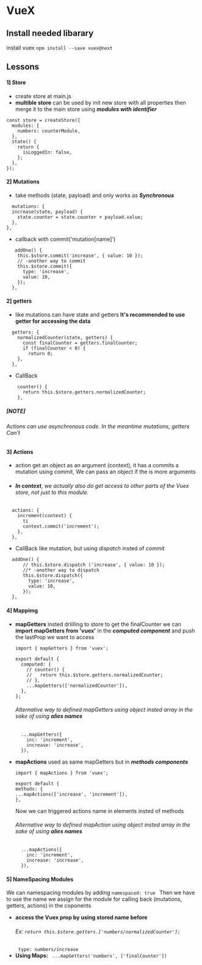 # VueX

## Install needed libarary

install vuex `npm install --save vuex@next`

## Lessons

#### 1] Store

- create store at main.js
- **multible store** can be used by init new store with all properties then merge it to the main store using **_modules with identifier_**

```
const store = createStore({
  modules: {
    numbers: counterModule,
  },
  state() {
    return {
      isLoggedIn: false,
    };
  },
});
```

#### 2] Mutations

- take methods (state, payload) and only works as **_Synchronous_**

```
  mutations: {
  increase(state, payload) {
    state.counter = state.counter + payload.value;
  },
},
```

- callback with commit('mutation[name]')

```
   addOne() {
    this.$store.commit('increase', { value: 10 });
    // -another way to commit
    this.$store.commit({
      type: 'increase',
      value: 10,
    });
  },
```

#### 2] getters

- like mutations can have state and getters
  **It's recommended to use getter for accessing the data**

```
  getters: {
    normalizedCounter(state, getters) {
      const finalCounter = getters.finalCounter;
      if (finalCounter < 0) {
        return 0;
    },
  },
```

- CallBack

```
    counter() {
      return this.$store.getters.normalizedCounter;
    },
```

##### [NOTE]

###### Actions can use _asynchronous code_. In the meantime mutations, getters Can't

#### 3] Actions

- action get an object as an argument (context), it has a commits a mutation using commit, We can pass an object if the is more arguments
- ###### **In context**, we actually also do get access to other parts of the Vuex store, not just to this module.

```
  actions: {
    increment(context) {
      ti
      context.commit('increment');
    },
  },
```

- CallBack like mutation, but using _dispatch_ insted of _commit_

```
  addOne() {
      // this.$store.dispatch ('increase', { value: 10 });
      //* -another way to dispatch
      this.$store.dispatch({
        type: 'increase',
        value: 10,
      });
  },
```

#### 4] Mappimg

- **mapGetters**
  insted drlilling to store to get the finalCounter we can **import mapGetters from 'vuex'** in the **_computed component_** and push the lastProp we want to access

  ```
  import { mapGetters } from 'vuex';

  export default {
    computed: {
      // counter() {
      //   return this.$store.getters.normalizedCounter;
      // },
      ...mapGetters(['normalizedCounter']),
    },
  };
  ```

  ###### Alternative way to defined mapGetters using object insted array in the sake of using **_alies names_**

  ```
    ...mapGetters({
      inc: 'increment',
      increase: 'increase',
    }),
  ```

- **mapActions**
  used as same mapGetters but in **_methods components_**

  ```
  import { mapActions } from 'vuex';

  export default {
  methods: {
  ...mapActions(['increase', 'increment']),
  },
  ```

  Now we can triggered actions name in elements insted of methods

  ###### Alternative way to defined mapAction using object insted array in the sake of using **_alies names_**

  ```
    ...mapActions({
      inc: 'increment',
      increase: 'increase',
    }),
  ```

#### 5] NameSpacing Modules

We can namespacing modules by adding `namespaced: true `
Then we have to use the name we assign for the module for calling back (mutations, getters, actions) in the coponents

- **access the Vuex prop by using stored name before**
  ###### Ex: `return this.$store.getters.['numbers/normalizedCounter'];`
  ` type: numbers/increase`
- **Using Maps:**
  ` ...mapGetters('numbers', ['finalCounter'])`
